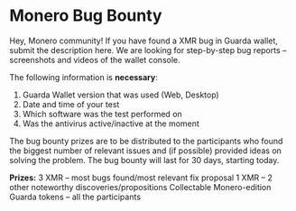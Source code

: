 # Monero Bug Bounty

Hey, Monero community! 
If you have found a XMR bug in Guarda wallet, submit the description here.
We are looking for step-by-step bug reports – screenshots and videos of the wallet console.

The following information is **necessary**:
1. Guarda Wallet version that was used (Web, Desktop)
2. Date and time of your test
3. Which software was the test performed on
4. Was the antivirus active/inactive at the moment

The bug bounty prizes are to be distributed to the participants who found the biggest number of relevant issues and (if possible) provided ideas on solving the problem. The bug bounty will last for 30 days, starting today.

**Prizes:**
3 XMR – most bugs found/most relevant fix proposal
1 XMR – 2 other noteworthy discoveries/propositions
Collectable Monero-edition Guarda tokens – all the participants
